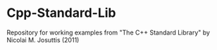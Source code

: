 # Cpp-Standard-Lib
Repository for working examples from "The C++ Standard Library" by Nicolai M. Josuttis (2011)

